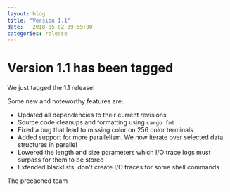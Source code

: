 ```yaml
---
layout: blog
title: "Version 1.1"
date:   2018-05-02 09:59:00
categories: release
---
```


# Version 1.1 has been tagged

We just tagged the 1.1 release!

Some new and noteworthy features are:
* Updated all dependencies to their current revisions
* Source code cleanups and formatting using `cargo fmt`
* Fixed a bug that lead to missing color on 256 color terminals
* Added support for more parallelism. We now iterate over selected data structures in parallel
* Lowered the length and size parameters which I/O trace logs must surpass for them to be stored
* Extended blacklists, don't create I/O traces for some shell commands

The precached team
